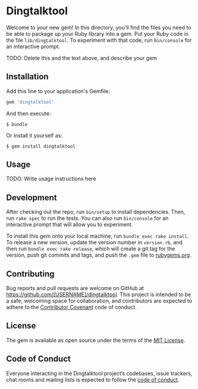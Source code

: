 # Dingtalktool

Welcome to your new gem! In this directory, you'll find the files you need to be able to package up your Ruby library into a gem. Put your Ruby code in the file `lib/dingtalktool`. To experiment with that code, run `bin/console` for an interactive prompt.

TODO: Delete this and the text above, and describe your gem

## Installation

Add this line to your application's Gemfile:

```ruby
gem 'dingtalktool'
```

And then execute:

    $ bundle

Or install it yourself as:

    $ gem install dingtalktool

## Usage

TODO: Write usage instructions here

## Development

After checking out the repo, run `bin/setup` to install dependencies. Then, run `rake spec` to run the tests. You can also run `bin/console` for an interactive prompt that will allow you to experiment.

To install this gem onto your local machine, run `bundle exec rake install`. To release a new version, update the version number in `version.rb`, and then run `bundle exec rake release`, which will create a git tag for the version, push git commits and tags, and push the `.gem` file to [rubygems.org](https://rubygems.org).

## Contributing

Bug reports and pull requests are welcome on GitHub at https://github.com/[USERNAME]/dingtalktool. This project is intended to be a safe, welcoming space for collaboration, and contributors are expected to adhere to the [Contributor Covenant](http://contributor-covenant.org) code of conduct.

## License

The gem is available as open source under the terms of the [MIT License](https://opensource.org/licenses/MIT).

## Code of Conduct

Everyone interacting in the Dingtalktool project’s codebases, issue trackers, chat rooms and mailing lists is expected to follow the [code of conduct](https://github.com/[USERNAME]/dingtalktool/blob/master/CODE_OF_CONDUCT.md).
